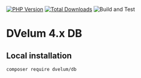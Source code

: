 [![PHP Version](https://img.shields.io/badge/php-7.4%2B-blue.svg)](https://packagist.org/packages/dvelum/db)
[![Total Downloads](https://img.shields.io/packagist/dt/dvelum/db.svg?style=flat-square)](https://packagist.org/packages/dvelum/db)
![Build and Test](https://github.com/dvelum/db/workflows/Build%20and%20Test/badge.svg?branch=master&event=push)

DVelum 4.x DB
======

Local installation
-----

```
composer require dvelum/db
```